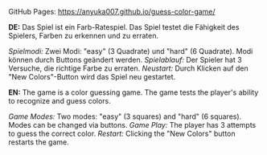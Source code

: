 GitHub Pages: https://anyuka007.github.io/guess-color-game/

**DE:** Das Spiel ist ein Farb-Ratespiel. Das Spiel testet die Fähigkeit des Spielers, Farben zu erkennen und zu erraten.

*Spielmodi:*  Zwei Modi: "easy" (3 Quadrate) und "hard" (6 Quadrate). Modi können durch Buttons geändert werden.
*Spielablauf:*  Der Spieler hat 3 Versuche, die richtige Farbe zu erraten.
*Neustart:*  Durch Klicken auf den "New Colors"-Button wird das Spiel neu gestartet.

**EN:** The game is a color guessing game. The game tests the player's ability to recognize and guess colors.

*Game Modes:*  Two modes: "easy" (3 squares) and "hard" (6 squares). Modes can be changed via buttons.
*Game Play:*  The player has 3 attempts to guess the correct color.
*Restart:*  Clicking the "New Colors" button restarts the game.
